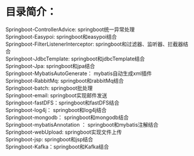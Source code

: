 # 目录简介：
Springboot-ControllerAdvice:  springboot统一异常处理  
Springboot-Easypoi:  springboot和easypoi结合  
Springboot-FilterListenerInterceptor:  springboot和过滤器、监听器、拦截器结合  
Springboot-JdbcTemplate:  	springboot和jdbcTemplate结合  
Springboot-Jpa:  springboot和jpa结合   
Springboot-MybatisAutoGenerate：	mybatis自动生成xml插件  
Springboot-RabbitMq:  springboot和rabbitMq结合  
Springboot-batch: 	springboot批处理   
Springboot-email: springboot实现邮件发送   
Springboot-fastDFS：springboot和fastDFS结合  
Springboot-log4j：  	springboot和log4j结合   
Springboot-mongodb：	springboot和mongodb结合   
Springboot-mybatisAnnotation ：	springboot和mybatis注解结合  
Springboot-webUpload:  springboot实现文件上传   
Springboot-jsp: springboot和jsp结合  
Springboot-Kafka：springboot和Kafka结合 

